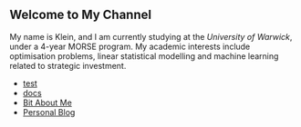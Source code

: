 ## Welcome to My Channel

My name is Klein, and I am currently studying at the _University of Warwick_, under a 4-year MORSE program. 
My academic interests include optimisation problems, linear statistical modelling and machine learning related to strategic investment. 


<nav> <!-- 本站统一的导航栏 -->
      <ul>
        <li><a href="test">test</a></li>
        <li><a href="">docs</a></li>
        <li><a href="">Bit About Me</a></li>
        <li><a href="">Personal Blog</a></li>
      </ul>
</nav>
